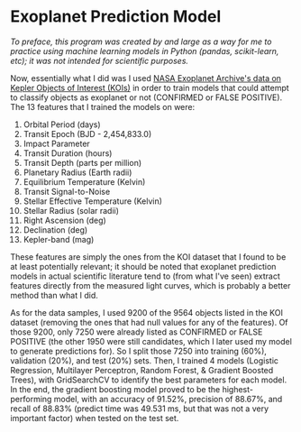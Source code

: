 # Exoplanet Prediction Model
*To preface, this program was created by and large as a way for me to practice using machine learning models in Python (pandas, scikit-learn, etc); it was not intended for scientific purposes.*

Now, essentially what I did was I used [NASA Exoplanet Archive's data on Kepler Objects of Interest (KOIs)](https://exoplanetarchive.ipac.caltech.edu/cgi-bin/TblView/nph-tblView?app=ExoTbls&config=cumulative) in order to train models that could attempt to classify objects as exoplanet or not (CONFIRMED or FALSE POSITIVE). The 13 features that I trained the models on were:
1. Orbital Period (days)
2. Transit Epoch (BJD - 2,454,833.0)
3. Impact Parameter
4. Transit Duration (hours)
5. Transit Depth (parts per million)
6. Planetary Radius (Earth radii)
7. Equilibrium Temperature (Kelvin)
8. Transit Signal-to-Noise
9. Stellar Effective Temperature (Kelvin)
10. Stellar Radius (solar radii)
11. Right Ascension (deg)
12. Declination (deg)
13. Kepler-band (mag)

These features are simply the ones from the KOI dataset that I found to be at least potentially relevant; it should be noted that exoplanet prediction models in actual scientific literature tend to (from what I've seen) extract features directly from the measured light curves, which is probably a better method than what I did. 

As for the data samples, I used 9200 of the 9564 objects listed in the KOI dataset (removing the ones that had null values for any of the features). Of those 9200, only 7250 were already listed as CONFIRMED or FALSE POSITIVE (the other 1950 were still candidates, which I later used my model to generate predictions for). So I split those 7250 into training (60%), validation (20%), and test (20%) sets. Then, I trained 4 models (Logistic Regression, Multilayer Perceptron, Random Forest, & Gradient Boosted Trees), with GridSearchCV to identify the best parameters for each model. In the end, the gradient boosting model proved to be the highest-performing model, with an accuracy of 91.52%, precision of 88.67%, and recall of 88.83% (predict time was 49.531 ms, but that was not a very important factor) when tested on the test set. 
